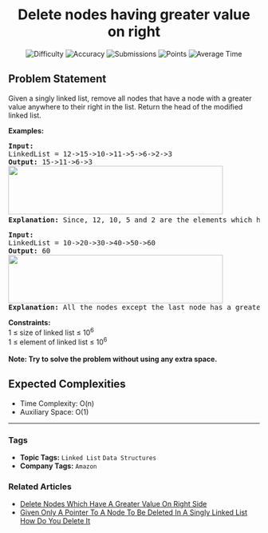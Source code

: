 <h1 align="center">Delete nodes having greater value on right</h1>

<p align="center">
  <img alt="Difficulty" title="Difficulty" src="https://custom-icon-badges.demolab.com/badge/Difficulty: Easy-1F222E?style=for-the-badge&logoColor=white&logo=fire"/>
  <img alt="Accuracy" title="Accuracy" src="https://custom-icon-badges.demolab.com/badge/Accuracy: 35.51%25-1F222E?style=for-the-badge&logoColor=white&logo=target"/>
  <img alt="Submissions" title="Submissions" src="https://custom-icon-badges.demolab.com/badge/Submissions: 148K+-1F222E?style=for-the-badge&logoColor=white&logo=repo"/>
  <img alt="Points" title="Points" src="https://custom-icon-badges.demolab.com/badge/Points: 2-1F222E?style=for-the-badge&logoColor=white&logo=award"/>
  <img alt="Average Time" title="Average Time" src="https://custom-icon-badges.demolab.com/badge/Average%20Time: 30m-1F222E?style=for-the-badge&logoColor=white&logo=clock"/>
</p>

## Problem Statement

Given a singly linked list, remove all nodes that have a node with a greater value anywhere to their right in the list. Return the head of the modified linked list.

<b>Examples:</b>

<pre><b>Input:
</b>LinkedList = 12->15->10->11->5->6->2->3
<b>Output: </b>15->11->6->3<br><img src="https://media.geeksforgeeks.org/img-practice/prod/addEditProblem/700101/Web/Other/blobid0_1723577084.png" alt="" title="" width="430" height="97"/><b>
Explanation: </b>Since, 12, 10, 5 and 2 are the elements which have greater elements on the following nodes. So, after deleting them, the linked list would like be 15, 11, 6, 3.
</pre>

<pre><b>Input:
</b>LinkedList = 10->20->30->40->50->60
<b>Output: </b>60<br><img src="https://media.geeksforgeeks.org/img-practice/prod/addEditProblem/700101/Web/Other/blobid1_1723577204.png" alt="" title="" width="430" height="97"/><br><b>Explanation: </b>All the nodes except the last node has a greater value node on its right, so all the nodes except the last node must be removed.</pre>

<b>Constraints:</b><br>1 ≤ size of linked list ≤ 10<sup>6</sup><br>1 ≤ element of linked list ≤ 10<sup>6</sup><br><br><b>Note: Try to solve the problem without using any extra space.</b>

## Expected Complexities
- Time Complexity: O(n)
- Auxiliary Space: O(1)

<hr>

### Tags
- **Topic Tags:** `Linked List` `Data Structures`
- **Company Tags:** `Amazon`

### Related Articles
- [Delete Nodes Which Have A Greater Value On Right Side](https://www.geeksforgeeks.org/delete-nodes-which-have-a-greater-value-on-right-side/)
- [Given Only A Pointer To A Node To Be Deleted In A Singly Linked List How Do You Delete It](https://www.geeksforgeeks.org/given-only-a-pointer-to-a-node-to-be-deleted-in-a-singly-linked-list-how-do-you-delete-it/)
